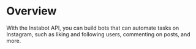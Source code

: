# Overview

With the Instabot API, you can build bots that can automate tasks on Instagram,
such as liking and following users, commenting on posts, and more.
